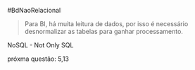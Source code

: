 #BdNaoRelacional 

>  Para BI, há muita leitura de dados, por isso é necessário desnormalizar as tabelas para ganhar processamento.

NoSQL - Not Only SQL

próxma questão: 5,13